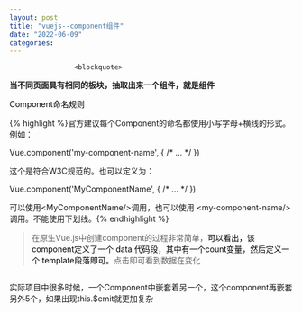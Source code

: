 ```yaml
---
layout: post
title: "vuejs--component组件"
date: "2022-06-09"
categories: 
---
```


                    <blockquote> 
 <p><strong>当不同页面具有相同的板块，抽取出来一个组件，就是组件</strong></p> 
 <p><span style="color:#000000;">Component命名规则</span></p> 
 {% highlight %}官方建议每个Component的命名都使用小写字母+横线的形式。例如：

Vue.component('my-component-name', { /* ... */ })

这个是符合W3C规范的。也可以定义为：

Vue.component('MyComponentName', { /* ... */ })

可以使用&lt;MyComponentName/&gt;调用，也可以使用 &lt;my-component-name/&gt;调用。不能使用下划线。{% endhighlight %} 
</blockquote> 
<blockquote> 
 <p style="margin-left:.0001pt;">在原生Vue.js中创建component的过程非常简单，<span style="color:#000000;">可以看出，该component定义了一个 data 代码段，其中</span><span style="color:#000000;">有</span><span style="color:#000000;">一</span><span style="color:#000000;">个count变量</span><span style="color:#000000;">，然后定义一个 template段落即可。</span><img alt="" src="https://img-blog.csdnimg.cn/ede89cd6b32a457da4bf06a78a50abb2.png?x-oss-process=image/watermark,type_d3F5LXplbmhlaQ,shadow_50,text_Q1NETiBA6K645aKo44Gu5bCP6J206J22,size_20,color_FFFFFF,t_70,g_se,x_16">点击即可看到数据在变化</p> 
</blockquote> 
<p style="text-align:center;"><img alt="" src="https://img-blog.csdnimg.cn/2dc64a0833624a1980d0fb0981243df5.png?x-oss-process=image/watermark,type_d3F5LXplbmhlaQ,shadow_50,text_Q1NETiBA6K645aKo44Gu5bCP6J206J22,size_20,color_FFFFFF,t_70,g_se,x_16"></p> 
<p>实际项目中很多时候，一个Component中嵌套着另一个，这个component再嵌套另外5个，如果出现this.$emit就更加复杂</p> 
<p></p>
                
